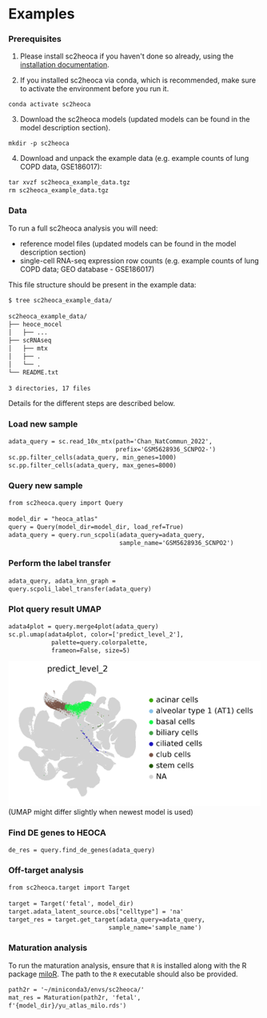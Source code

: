 # Examples

### Prerequisites

1. Please install sc2heoca if you haven't done so already, using the [installation documentation](installation.md).

2. If you installed sc2heoca via conda, which is recommended, make sure to activate the environment before you run it.

```
conda activate sc2heoca
```

3. Download the sc2heoca models (updated models can be found in the model description section).

```
mkdir -p sc2heoca
```

4. Download and unpack the example data (e.g. example counts of lung COPD data, GSE186017):

```
tar xvzf sc2heoca_example_data.tgz
rm sc2heoca_example_data.tgz
```

###  Data

To run a full sc2heoca analysis you will need:

* reference model files (updated models can be found in the model description section)
* single-cell RNA-seq expression row counts (e.g. example counts of lung COPD data; GEO database - GSE186017)

This file structure should be present in the example data:

```
$ tree sc2heoca_example_data/

sc2heoca_example_data/
├── heoce_mocel
│   ├── ...
├── scRNAseq
│   ├── mtx
│   ├── .
│   └── .
└── README.txt

3 directories, 17 files
```

Details for the different steps are described below.

### Load new sample
```
adata_query = sc.read_10x_mtx(path='Chan_NatCommun_2022', 
                              prefix='GSM5628936_SCNPO2-')
sc.pp.filter_cells(adata_query, min_genes=1000)
sc.pp.filter_cells(adata_query, max_genes=8000)
```
### Query new sample
```
from sc2heoca.query import Query

model_dir = "heoca_atlas"
query = Query(model_dir=model_dir, load_ref=True)
adata_query = query.run_scpoli(adata_query=adata_query, 
                               sample_name='GSM5628936_SCNPO2')
```
### Perform the label transfer
```
adata_query, adata_knn_graph = query.scpoli_label_transfer(adata_query)
```
### Plot query result UMAP
```
adata4plot = query.merge4plot(adata_query)
sc.pl.umap(adata4plot, color=['predict_level_2'], 
            palette=query.colorpalette,
            frameon=False, size=5)
```
![COPD query to reference plot](../figures/GSM5628936_SCNPO2.png)
(UMAP might differ slightly when newest model is used)

### Find DE genes to HEOCA

```
de_res = query.find_de_genes(adata_query)

```

### Off-target analysis
```
from sc2heoca.target import Target

target = Target('fetal', model_dir)
target.adata_latent_source.obs["celltype"] = 'na'
target_res = target.get_target(adata_query=adata_query, 
                            sample_name='sample_name')
```

### Maturation analysis

To run the maturation analysis, ensure that `R` is installed along with the R package [miloR](https://github.com/MarioniLab/miloR). The path to the `R` executable should also be provided.

```
path2r = '~/miniconda3/envs/sc2heoca/'
mat_res = Maturation(path2r, 'fetal', f'{model_dir}/yu_atlas_milo.rds')
```
